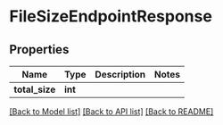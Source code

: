 # FileSizeEndpointResponse

## Properties

Name | Type | Description | Notes
------------ | ------------- | ------------- | -------------
**total_size** | **int** |  | 

[[Back to Model list]](../#documentation-for-models) [[Back to API list]](../#documentation-for-api-endpoints) [[Back to README]](../)


